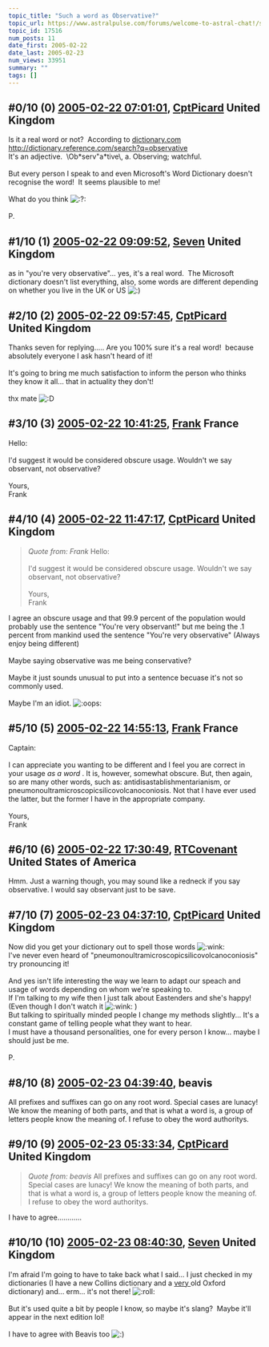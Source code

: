 ```yaml
---
topic_title: "Such a word as Observative?"
topic_url: https://www.astralpulse.com/forums/welcome-to-astral-chat!/such-a-word-as-observative
topic_id: 17516
num_posts: 11
date_first: 2005-02-22
date_last: 2005-02-23
num_views: 33951
summary: ""
tags: []
---
```


## \#0/10 (0) [2005-02-22 07:01:01](https://www.astralpulse.com/forums/index.php?msg=151452), [CptPicard](https://www.astralpulse.com/forums/profile/?u=4180) United Kingdom ##
<section>
Is it a real word or not?  According to
<a class="bbc_link" href="https://www.astralpulse.com/forums///dictionary.com" rel="noopener" target="_blank">
 dictionary.com
</a>
<a class="bbc_link" href="http://dictionary.reference.com/search?q=observative" rel="noopener" target="_blank">
 http://dictionary.reference.com/search?q=observative
</a>
<br>
It's an adjective.  \Ob*serv"a*tive\, a. Observing; watchful.
<br>
<br>
But every person I speak to and even Microsoft's Word Dictionary doesn't recognise the word!  It seems plausible to me!
<br>
<br>
What do you think
<img alt=":?:" class="smiley" src="https://www.astralpulse.com/forums/Smileys/fugue/smiley.png" title="Smiley"/>
<br>
<br>
P.
</section>

## \#1/10 (1) [2005-02-22 09:09:52](https://www.astralpulse.com/forums/index.php?msg=151469), [Seven](https://www.astralpulse.com/forums/profile/?u=6408) United Kingdom ##
<section>
as in "you're very observative"... yes, it's a real word.  The Microsoft dictionary doesn't list everything, also, some words are different depending on whether you live in the UK or US
<img alt=":)" class="smiley" src="https://www.astralpulse.com/forums/Smileys/fugue/smiley.png" title="Smiley"/>
</section>

## \#2/10 (2) [2005-02-22 09:57:45](https://www.astralpulse.com/forums/index.php?msg=151475), [CptPicard](https://www.astralpulse.com/forums/profile/?u=4180) United Kingdom ##
<section>
Thanks seven for replying..... Are you 100% sure it's a real word!  because absolutely everyone I ask hasn't heard of it!
<br>
<br>
It's going to bring me much satisfaction to inform the person who thinks they know it all... that in actuality they don't!
<br>
<br>
thx mate
<img alt=":D" class="smiley" src="https://www.astralpulse.com/forums/Smileys/fugue/cheesy.png" title="Cheesy"/>
</section>

## \#3/10 (3) [2005-02-22 10:41:25](https://www.astralpulse.com/forums/index.php?msg=151491), [Frank](https://www.astralpulse.com/forums/profile/?u=359) France ##
<section>
Hello:
<br>
<br>
I'd suggest it would be considered obscure usage. Wouldn't we say observant, not observative?
<br>
<br>
Yours,
<br>
Frank
</section>

## \#4/10 (4) [2005-02-22 11:47:17](https://www.astralpulse.com/forums/index.php?msg=151518), [CptPicard](https://www.astralpulse.com/forums/profile/?u=4180) United Kingdom ##
<section>
<blockquote class="bbc_standard_quote">
 <cite>
  Quote from: Frank
 </cite>
 Hello:
 <br>
 <br>
 I'd suggest it would be considered obscure usage. Wouldn't we say observant, not observative?
 <br>
 <br>
 Yours,
 <br>
 Frank
</blockquote>
I agree an obscure usage and that 99.9 percent of the population would probably use the sentence "You're very observant!" but me being the .1 percent from mankind used the sentence "You're very observative" (Always enjoy being different)
<br>
<br>
Maybe saying observative was me being conservative?
<br>
<br>
Maybe it just sounds unusual to put into a sentence becuase it's not so commonly used.
<br>
<br>
Maybe I'm an idiot.
<img alt=":oops:" class="smiley" src="https://www.astralpulse.com/forums/Smileys/fugue/embarrassed.png" title="embarassed"/>
</section>

## \#5/10 (5) [2005-02-22 14:55:13](https://www.astralpulse.com/forums/index.php?msg=151583), [Frank](https://www.astralpulse.com/forums/profile/?u=359) France ##
<section>
Captain:
<br>
<br>
I can appreciate you wanting to be different and I feel you are correct in your usage
<i>
 as a word
</i>
. It is, however, somewhat obscure. But, then again, so are many other words, such as: antidisastablishmentarianism, or pneumonoultramicroscopicsilicovolcanoconiosis. Not that I have ever used the latter, but the former I have in the appropriate company.
<br>
<br>
Yours,
<br>
Frank
</section>

## \#6/10 (6) [2005-02-22 17:30:49](https://www.astralpulse.com/forums/index.php?msg=151622), [RTCovenant](https://www.astralpulse.com/forums/profile/?u=8389) United States of America ##
<section>
Hmm. Just a warning though, you may sound like a redneck if you say observative. I would say observant just to be save.
</section>

## \#7/10 (7) [2005-02-23 04:37:10](https://www.astralpulse.com/forums/index.php?msg=151732), [CptPicard](https://www.astralpulse.com/forums/profile/?u=4180) United Kingdom ##
<section>
Now did you get your dictionary out to spell those words
<img alt=":wink:" class="smiley" src="https://www.astralpulse.com/forums/Smileys/fugue/wink.png" title="Wink"/>
<br>
I've never even heard of "pneumonoultramicroscopicsilicovolcanoconiosis" try pronouncing it!
<br>
<br>
And yes isn't life interesting the way we learn to adapt our speach and usage of words depending on whom we're speaking to.
<br>
If I'm talking to my wife then I just talk about Eastenders and she's happy! (Even though I don't watch it
<img alt=":wink:" class="smiley" src="https://www.astralpulse.com/forums/Smileys/fugue/wink.png" title="Wink"/>
)
<br>
But talking to spiritually minded people I change my methods slightly... It's a constant game of telling people what they want to hear.
<br>
I must have a thousand personalities, one for every person I know... maybe I should just be me.
<br>
<br>
P.
</section>

## \#8/10 (8) [2005-02-23 04:39:40](https://www.astralpulse.com/forums/index.php?msg=151733), beavis  ##
<section>
All prefixes and suffixes can go on any root word. Special cases are lunacy! We know the meaning of both parts, and that is what a word is, a group of letters people know the meaning of. I refuse to obey the word authoritys.
</section>

## \#9/10 (9) [2005-02-23 05:33:34](https://www.astralpulse.com/forums/index.php?msg=151740), [CptPicard](https://www.astralpulse.com/forums/profile/?u=4180) United Kingdom ##
<section>
<blockquote class="bbc_standard_quote">
 <cite>
  Quote from: beavis
 </cite>
 All prefixes and suffixes can go on any root word. Special cases are lunacy! We know the meaning of both parts, and that is what a word is, a group of letters people know the meaning of. I refuse to obey the word authoritys.
</blockquote>
I have to agree............
</section>

## \#10/10 (10) [2005-02-23 08:40:30](https://www.astralpulse.com/forums/index.php?msg=151753), [Seven](https://www.astralpulse.com/forums/profile/?u=6408) United Kingdom ##
<section>
I'm afraid I'm going to have to take back what I said... I just checked in my dictionaries (I have a new Collins dictionary and a
<u>
 very
</u>
old Oxford dictionary) and... erm... it's not there!
<img alt=":roll:" class="smiley" src="https://www.astralpulse.com/forums/Smileys/fugue/rolleyes.png" title="Roll Eyes"/>
<br>
<br>
But it's used quite a bit by people I know, so maybe it's slang?  Maybe it'll appear in the next edition lol!
<br>
<br>
I have to agree with Beavis too
<img alt=":)" class="smiley" src="https://www.astralpulse.com/forums/Smileys/fugue/smiley.png" title="Smiley"/>
</section>